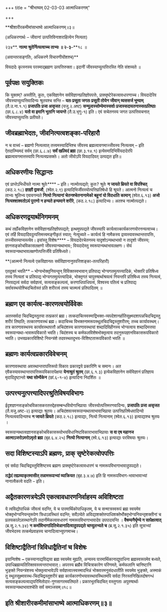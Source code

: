 +++
title = "श्रीभाष्यम् 02-03-03 आत्माधिकरणम्"

+++


**श्रीशारीरकमीमांसाभाष्ये आत्माधिकरणम्॥३॥

(अधिकरणार्थः – जीवानां उत्पत्तिविनाशराहित्येन नित्यता)

२३४**. **नात्मा श्रुतेर्नित्यत्वाच्च ताभ्यः ॥ २**–**३**–**१८ ॥

(अवान्तरसङ्गतिः, अधिकरणे विचारणीयोंशश्च)**

वियदादेः कृत्स्नस्य परस्माद्ब्रह्मण उत्पत्तिरुक्ता। इदानीं जीवस्याप्युत्पत्तिरस्ति नेति संशय्यते ॥

## पूर्वपक्षः सयुक्तिकः

कि युक्तम्? अस्तीति, कुतः, एकविज्ञानेन सर्वविज्ञानप्रतिज्ञोपपत्तेः, प्राक्सृष्टेरेकत्वावधारणाच्च। वियदादेरिव जीवस्याप्युत्पत्तिवादिन्यः श्रुतयश्च सन्ति – **यतः प्रसूता जगतः प्रसूती तोयेन जीवान् व्यससर्ज भूम्याम्** (तै.उ.ना.१.१) **प्रजापतिः प्रजा असृजत** (यजु.२.अष्ट) **सन्मूलास्सोम्येमास्सर्वाः प्रजास्सदायतनास्सत्प्रतिष्ठाः** (छा.६.८.४) **यतो वा इमानि भूतानि जायन्ते** (तै.उ.भृगु-१) इति। एवं सचेतनस्य जगत उत्पत्तिवचनात् जीवस्याप्युत्पत्तिः प्रतीयते।

## जीवब्रह्माभेदतः, जीवनित्यत्वशङ्का-परिहारौ

न च वाच्यं – ब्रह्मणो नित्यत्वात् तत्त्वमस्यादिभिश्च जीवस्य ब्रह्मत्वावगमाज्जीवस्य नित्यत्वम् – इति ऐतदात्म्यिमदं सर्वम् (छा.६.८.७) **सर्वं खल्विदं ब्रह्म** (छा.३.१४.१) इत्येवमादिभिर्वियदादेरपि ब्रह्मत्वावगमात्तस्यापि नित्यत्वप्रसक्तेः। अतो जीवोऽपि वियदादिवत् उत्पद्यत इति॥

## अधिकरणीयः सिद्धान्तः

एवं प्राप्तेऽभिधीयते नात्मा श्रुतेः**** – इति। नात्मोत्पद्यते; कुतः? श्रुतेः **न जायते म्रियते वा विपश्चित्** (कठ.२.१८) **ज्ञाज्ञौ द्वावजौ**, (श्वेत.२.९) इत्यादिभिर्जीवस्योत्पत्तिप्रतिषेधो हि श्रूयते। आत्मनो नित्यत्वं च ताभ्यः श्रुतिभ्य एवावगम्यते **नित्यो नित्यानां चेतनश्चेतनानामेको बहूनां यो विदधाति कामान्** (श्वेत.६.१३) **अजो नित्यश्शाश्वतोऽयं पुराणो न हन्यते हन्यमाने शरीरे**, (कठ.२.१८) इत्यादिभ्यः। अतश्च नात्मोत्पद्यते।

## अधिकरणद्वयार्थनिगमनम्

कथं तर्ह्येकविज्ञानेन सर्वविज्ञानप्रतिज्ञोपपद्यते; इत्थमुपपद्यते जीवस्यापि कार्यत्वात्कार्यकारणयोरनन्यत्वाच्च। एवं तर्हि वियदादिवदुत्पत्तिमत्त्वमङ्गीकृतं स्यात्; नेत्युच्यते – कार्यत्वं हि नामैकस्य द्रव्यस्यावस्थान्तरापत्तिः, तज्जीवस्याप्यस्त्येव। इयांस्तु विशेषः**** – वियदादेरचेतनस्य यादृशोऽन्यथाभावो न तादृशो जीवस्य; ज्ञानसङ्कोचविकासलक्षणो जीवस्यान्यथाभावः; वियदादेस्तु स्वरूपान्यथाभावलक्षणः। सेयं स्वरूपान्यथाभावलक्षणोत्पत्तिर्जीवे प्रतिषिध्यते।

**(आत्मनो नित्यत्वे एकविज्ञानतः सर्वविज्ञानानुपपत्तिशङ्का-तत्परिहारौ)

एतदुक्तं भवति** – भोग्यभोक्तृनियन्तॄन् विविक्तस्वभावान् प्रतिपाद्य भोग्यगतमुत्पत्त्यादिकं, भोक्तरि प्रतिषिध्य तस्य नित्यतां च प्रतिपाद्य भोग्यगतमुत्पत्त्यादिकं, भोक्तृगतं चापुरुषार्थाश्रयत्वं नियन्तरि प्रतिषिध्य तस्य नित्यत्वं, निरवद्यत्वं सर्वदा सर्वज्ञत्वं, सत्यसङ्कल्पत्वं, करणाधिपाधिपत्वं, विश्वस्य पतित्वं च प्रतिपाद्य सर्वावस्थयोश्चिदचितोस्तं प्रति शरीरत्वं तस्य चात्मत्वं प्रतिपादितम् ॥

## ब्रह्मण एव कार्यत्व-कारणत्वयोर्विवेकः

अतस्सर्वदा चिदचिद्वस्तुतया तत्प्रकारं ब्रह्म। तत्कदाचित्स्वस्माद्विभक्त-व्यपदेशानर्हातिसूक्ष्मदशापन्नचिदचिद्वस्तु शरीरं तिष्ठति; तत्कारणावस्थं ब्रह्म। कदाचिच्च विभक्तनामरूपस्थूलचिदचिद्वस्तुशरीरम्; तच्च कार्यावस्थम्। तत्र कारणावस्थस्य कार्यावस्थापत्तौ अचिदंशस्य कारणावस्थायां शब्दादिविहीनस्य भोग्यत्वाय शब्दादिमत्तया स्वरूपान्यथा-भावरूपविकारो भवति। चिदंशस्य च कर्मफलविशेषभोक्तृत्वाय तदनुरूपज्ञानविकासरूपविकारो भवति। उभयप्रकारविशिष्टे नियन्त्रंशे तदवस्थतदुभय-विशिष्टतारूपविकारो भवति ॥

## ब्रह्मणः कार्यत्वप्रकारविवेचनम्

कारणावस्थाया अवस्थान्तरापत्तिरूपो विकारः प्रकारद्वये प्रकारिणि च समानः। अत एवैकस्यावस्थान्तरापत्तिरूपविकारापेक्षया **येनाश्रुतं श्रुतम्** (छा.६.१.३) इत्येकविज्ञानेन सर्वविज्ञानं प्रतिज्ञाय मृदादिदृष्टान्तो **यथा सोम्यैकेन** (छां.६-१-४) इत्यादिना निदर्शितः ॥

## उत्पत्त्यनुत्पत्त्यादिपरश्रुतिविषयविभागः

ईदृशज्ञानसङ्कोचविकासकरतत्तद्देहसम्बन्धवियोगाभिप्रायाः जीवस्योत्पत्तिमरणवादिन्यः, **प्रजापतिः प्रजा असृजत** (तै.यजु.अष्ट-२) इत्याद्याः श्रुतयः। अचिदंशवत्स्वरूपान्यथात्वाभावाभिप्राया उत्पत्तिप्रतिषेधवादिन्यो नित्यत्ववादिन्यश्च **न जायते म्रियते** (कठ.२.१८) इत्याद्याः, नित्यो नित्यानाम् (श्वेत.६.१३) इत्याद्याश्च श्रुतयः ।

स्वरूपान्यथात्वज्ञानसङ्कोचविकासरूपोभयविधानिष्टविकाराभावाभिप्रायाः **स वा एष महानज आत्माऽजरोऽमरोऽमृतो ब्रह्म** (बृह.६.४.२५) **नित्यो नित्यानाम्** (श्वे.६.१३) इत्याद्याः परविषयाः श्रुतयः।

## सदा विशिष्टस्याऽपि ब्रह्मणः, प्राक् सृष्टेरेकत्वोपपत्तिः

एवं सर्वदा चिदचिद्वस्तुविशिष्टस्य ब्रह्मणः प्राक्सृष्टेरेकत्वावधारणं च नामरूपविभागाभावादुपपद्यते।

**तद्धेदं तह्यव्याकृतमासीत् तन्नामरूपाभ्यां व्याक्रियत** (बृह.३.४.७) इति हि नामरूपविभाग-भावाभावाभ्यां नानात्वैकत्वे वदति – इति।

## अद्वैतकारणत्रयेऽपि एकत्वावधारणनिर्वाहस्य अविशिष्टता

ये त्वविद्योपाधिकं जीवत्वं वदन्ति, ये च पारमार्थिकोपाधिकृतम्, ये च सन्मात्रस्वरूपं ब्रह्म स्वयमेव भोक्तृभोग्यनियन्तृरूपेण त्रिधाऽवस्थितं वदन्ति; सर्वेऽप्येते अविद्याशक्तेरुपाधिशक्तेर्भोक्तृभोग्यनियन्तृशक्तीनां च प्रलयकालेऽवस्थानेऽपि तदानीमेकत्वावधारणं नामरूपविभागाभावादेव उपपादयन्ति । **वैषम्यनैर्घृण्ये न सापेक्षत्वात्** (ब्र.सू.२.१.३४) **न कर्माविभागादितिचेन्नानादित्वादुपपद्यते चाप्युलभ्यते च** (ब्र.सू.२.१.३५) इति सूत्राभ्यां जीवभेदस्य तत्कर्मप्रवाहस्य चानादित्वाभ्युपगमाच्च।

## विशिष्टाद्वैतिनां त्रिविधाद्वैतिनां च विशेषः

इयान्विशेषः **–** एकस्यानाद्यविद्यया ब्रह्म स्वयमेव मुह्यति, अन्यस्य पारमार्थिकानाद्युपाधिना ब्रह्मस्वरूपमेव बध्यते, उपाधिब्रह्मव्यतिरिक्तवस्त्वन्तराभावात्। अपरस्य ब्रह्मैव विचित्राकारेण परिणमते, कर्मफलानि चानिष्टानि भुङ्क्ते नियन्त्रंशस्य भोक्तृत्वाभावेऽपि सर्वज्ञत्वात्स्वस्मादभिन्नं भोक्तारमनुसंदधातीति स्वयमेव भुङ्क्ते, अस्माकं तु स्थूलसूक्ष्मावस्थ-चिदचिद्वस्तुशरीरं ब्रह्म कार्यकारणोभयावस्थावस्थितमपि सर्वदा निरस्तनिखिलदोषगन्धं सत्यसङ्कल्पत्वाद्यपरिमितोदार-गुणसागरमवतिष्ठते। प्रकारभूतचिदचित् वस्तुगताः अपुरुषार्थाः स्वरूपान्यथाभावाश्चेति सर्वं समञ्जसम्॥१८॥

## इति श्रीशारीरकमीमांसाभाष्ये आत्माधिकरणम्॥३॥


